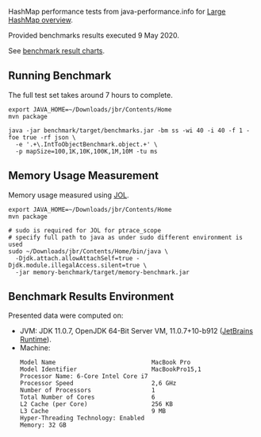 HashMap performance tests from java-performance.info for [Large HashMap overview](http://java-performance.info/hashmap-overview-jdk-fastutil-goldman-sachs-hppc-koloboke-trove-january-2015/#comments).

Provided benchmarks results executed 9 May 2020.

See [benchmark result charts](https://collection-libs-comparison.develar.org/).

## Running Benchmark
The full test set takes around 7 hours to complete. 
```
export JAVA_HOME=~/Downloads/jbr/Contents/Home
mvn package

java -jar benchmark/target/benchmarks.jar -bm ss -wi 40 -i 40 -f 1 -foe true -rf json \
  -e '.+\.IntToObjectBenchmark.object.+' \    
  -p mapSize=100,1K,10K,100K,1M,10M -tu ms
```

## Memory Usage Measurement
Memory usage measured using [JOL](https://openjdk.java.net/projects/code-tools/jol/).

```
export JAVA_HOME=~/Downloads/jbr/Contents/Home
mvn package

# sudo is required for JOL for ptrace_scope
# specify full path to java as under sudo different environment is used
sudo ~/Downloads/jbr/Contents/Home/bin/java \ 
  -Djdk.attach.allowAttachSelf=true -Djdk.module.illegalAccess.silent=true \
  -jar memory-benchmark/target/memory-benchmark.jar
```

## Benchmark Results Environment
Presented data were computed on: 

* JVM: JDK 11.0.7, OpenJDK 64-Bit Server VM, 11.0.7+10-b912 ([JetBrains Runtime](https://confluence.jetbrains.com/display/JBR/JetBrains+Runtime)).
* Machine:
    ```
    Model Name                           MacBook Pro   
    Model Identifier                     MacBookPro15,1
    Processor Name:	6-Core Intel Core i7               
    Processor Speed                      2,6 GHz       
    Number of Processors                 1             
    Total Number of Cores                6             
    L2 Cache (per Core)                  256 KB        
    L3 Cache                             9 MB          
    Hyper-Threading Technology:	Enabled                
    Memory:	32 GB
    ```